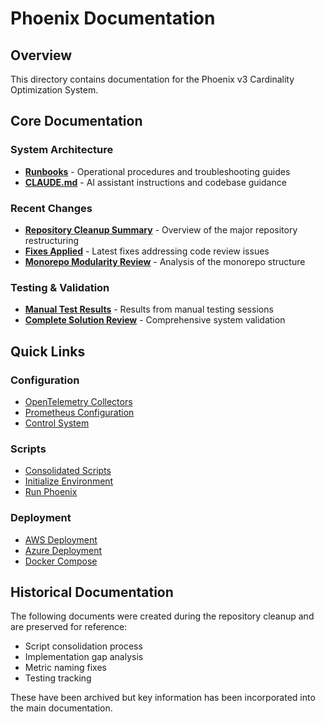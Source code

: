 # Phoenix Documentation

## Overview
This directory contains documentation for the Phoenix v3 Cardinality Optimization System.

## Core Documentation

### System Architecture
- **[Runbooks](../runbooks/README.md)** - Operational procedures and troubleshooting guides
- **[CLAUDE.md](../CLAUDE.md)** - AI assistant instructions and codebase guidance

### Recent Changes
- **[Repository Cleanup Summary](CLEANUP_SUMMARY.md)** - Overview of the major repository restructuring
- **[Fixes Applied](FIXES_APPLIED.md)** - Latest fixes addressing code review issues
- **[Monorepo Modularity Review](MONOREPO_MODULARITY_REVIEW.md)** - Analysis of the monorepo structure

### Testing & Validation
- **[Manual Test Results](../MANUAL_TEST_RESULTS.md)** - Results from manual testing sessions
- **[Complete Solution Review](COMPLETE_SOLUTION_REVIEW.md)** - Comprehensive system validation

## Quick Links

### Configuration
- [OpenTelemetry Collectors](../configs/otel/collectors/)
- [Prometheus Configuration](../configs/monitoring/prometheus/)
- [Control System](../configs/control/)

### Scripts
- [Consolidated Scripts](../scripts/consolidated/README.md)
- [Initialize Environment](../scripts/consolidated/core/initialize-environment.sh)
- [Run Phoenix](../scripts/consolidated/core/run-phoenix.sh)

### Deployment
- [AWS Deployment](../scripts/consolidated/deployment/deploy-aws.sh)
- [Azure Deployment](../scripts/consolidated/deployment/deploy-azure.sh)
- [Docker Compose](../docker-compose.yaml)

## Historical Documentation
The following documents were created during the repository cleanup and are preserved for reference:
- Script consolidation process
- Implementation gap analysis
- Metric naming fixes
- Testing tracking

These have been archived but key information has been incorporated into the main documentation.